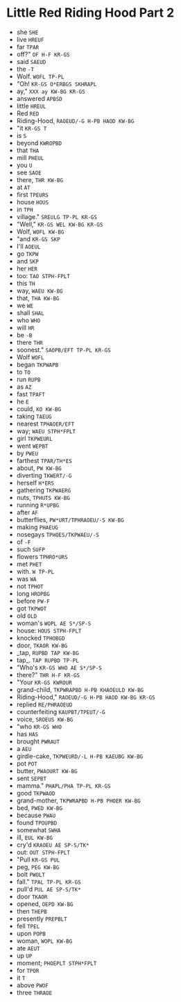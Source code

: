 # Little Red Riding Hood Part 2

* she `SHE`
* live `HREUF`
* far `TPAR`
* off?" `OF H-F KR-GS`
* said `SAEUD`
* the `-T`
* Wolf. `WOFL TP-PL`
* "Oh! `KR-GS O*ERBGS SKHRAPL`
* ay," `XXX ay KW-BG KR-GS`
* answered `APBSD`
* little `HREUL`
* Red `RED`
* Riding-Hood, `RAOEUD/-G H-PB HAOD KW-BG`
* "it `KR-GS T`
* is `S`
* beyond `KWROPBD`
* that `THA`
* mill `PHEUL`
* you `U`
* see `SAOE`
* there, `THR KW-BG`
* at `AT`
* first `TPEURS`
* house `HOUS`
* in `TPH`
* village." `SREULG TP-PL KR-GS`
* "Well," `KR-GS WEL KW-BG KR-GS`
* Wolf, `WOFL KW-BG`
* "and `KR-GS SKP`
* I'll `AOEUL`
* go `TKPW`
* and `SKP`
* her `HER`
* too: `TAO STPH-FPLT`
* this `TH`
* way, `WAEU KW-BG`
* that, `THA KW-BG`
* we `WE`
* shall `SHAL`
* who `WHO`
* will `HR`
* be `-B`
* there `THR`
* soonest." `SAOPB/EFT TP-PL KR-GS`
* Wolf `WOFL`
* began `TKPWAPB`
* to `TO`
* run `RUPB`
* as `AZ`
* fast `TPAFT`
* he `E`
* could, `KO KW-BG`
* taking `TAEUG`
* nearest `TPHAOER/EFT`
* way; `WAEU STPH*FPLT`
* girl `TKPWEURL`
* went `WEPBT`
* by `PWEU`
* farthest `TPAR/TH*ES`
* about, `PW KW-BG`
* diverting `TKWERT/-G`
* herself `H*ERS`
* gathering `TKPWAERG`
* nuts, `TPHUTS KW-BG`
* running `R*UPBG`
* after `AF`
* butterflies, `PW*URT/TPHRAOEU/-S KW-BG`
* making `PHAEUG`
* nosegays `TPHOES/TKPWAEU/-S`
* of `-F`
* such `SUFP`
* flowers `TPHRO*URS`
* met `PHET`
* with. `W TP-PL`
* was `WA`
* not `TPHOT`
* long `HROPBG`
* before `PW-F`
* got `TKPWOT`
* old `OLD`
* woman's `WOPL AE S*/SP-S`
* house: `HOUS STPH-FPLT`
* knocked `TPHOBGD`
* door, `TKAOR KW-BG`
* _tap, `RUPBD TAP KW-BG`
* tap_. `TAP RUPBD TP-PL`
* "Who's `KR-GS WHO AE S*/SP-S`
* there?" `THR H-F KR-GS`
* "Your `KR-GS KWROUR`
* grand-child, `TKPWRAPBD H-PB KHAOEULD KW-BG`
* Riding-Hood," `RAOEUD/-G H-PB HAOD KW-BG KR-GS`
* replied `RE/PHRAOEUD`
* counterfeiting `KAUPBT/TPEUT/-G`
* voice, `SROEUS KW-BG`
* "who `KR-GS WHO`
* has `HAS`
* brought `PWRAUT`
* a `AEU`
* girdle-cake, `TKPWEURD/-L H-PB KAEUBG KW-BG`
* pot `POT`
* butter, `PWAOURT KW-BG`
* sent `SEPBT`
* mamma." `PHAPL/PHA TP-PL KR-GS`
* good `TKPWAOD`
* grand-mother, `TKPWRAPBD H-PB PHOER KW-BG`
* bed, `PWED KW-BG`
* because `PWAU`
* found `TPOUPBD`
* somewhat `SWHA`
* ill, `EUL KW-BG`
* cry'd `KRAOEU AE SP-S/TK*`
* out: `OUT STPH-FPLT`
* "Pull `KR-GS PUL`
* peg, `PEG KW-BG`
* bolt `PWOLT`
* fall." `TPAL TP-PL KR-GS`
* pull'd `PUL AE SP-S/TK*`
* door `TKAOR`
* opened, `OEPD KW-BG`
* then `THEPB`
* presently `PREPBLT`
* fell `TPEL`
* upon `POPB`
* woman, `WOPL KW-BG`
* ate `AEUT`
* up `UP`
* moment; `PHOEPLT STPH*FPLT`
* for `TPOR`
* it `T`
* above `PWOF`
* three `THRAOE`
